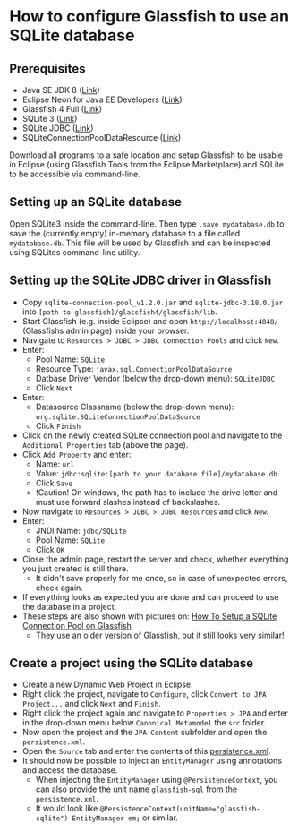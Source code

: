 # How to configure Glassfish to use an SQLite database

## Prerequisites
* Java SE JDK 8 ([Link](http://www.oracle.com/technetwork/java/javase/downloads/jdk8-downloads-2133151.html))
* Eclipse Neon for Java EE Developers ([Link](https://www.eclipse.org/downloads/eclipse-packages/))
* Glassfish 4 Full ([Link](https://javaee.github.io/glassfish/download))
* SQLite 3 ([Link](https://www.sqlite.org/download.html))
* SQLite JDBC ([Link](https://bitbucket.org/xerial/sqlite-jdbc/downloads/))
* SQLiteConnectionPoolDataResource ([Link](https://sourceforge.net/projects/sqlite-connpool/files/))

Download all programs to a safe location and setup Glassfish to be usable in Eclipse (using Glassfish Tools from the Eclipse Marketplace) and SQLite to be accessible via command-line.

## Setting up an SQLite database
Open SQLite3 inside the command-line. Then type `.save mydatabase.db` to save the (currently empty) in-memory database to a file called `mydatabase.db`. This file will be used by Glassfish and can be inspected using SQLites command-line utility.

## Setting up the SQLite JDBC driver in Glassfish
* Copy `sqlite-connection-pool_v1.2.0.jar` and `sqlite-jdbc-3.18.0.jar` into `[path to glassfish]/glassfish4/glassfish/lib`.
* Start Glassfish (e.g. inside Eclipse) and open `http://localhost:4848/` (Glassfishs admin page) inside your browser.
* Navigate to `Resources > JDBC > JDBC Connection Pools` and click `New`.
* Enter:
    * Pool Name: `SQLite`
    * Resource Type: `javax.sql.ConnectionPoolDataSource`
    * Datbase Driver Vendor (below the drop-down menu): `SQLiteJDBC`
    * Click `Next`
* Enter:
    * Datasource Classname (below the drop-down menu): `org.sqlite.SQLiteConnectionPoolDataSource`
    * Click `Finish`
* Click on the newly created SQLite connection pool and navigate to the `Additional Properties` tab (above the page).
* Click `Add Property` and enter:
    * Name: `url`
    * Value: `jdbc:sqlite:[path to your database file]/mydatabase.db`
    * Click `Save`
    * !Caution! On windows, the path has to include the drive letter and must use forward slashes instead of backslashes.
* Now navigate to `Resources > JDBC > JDBC Resources` and click `New`.
* Enter:
    * JNDI Name: `jdbc/SQLite`
    * Pool Name: `SQLite`
    * Click `OK`
* Close the admin page, restart the server and check, whether everything you just created is still there.
   * It didn't save properly for me once, so in case of unexpected errors, check again.
* If everything looks as expected you are done and can proceed to use the database in a project.
* These steps are also shown with pictures on: [How To Setup a SQLite Connection Pool on Glassfish](https://sourceforge.net/p/sqlite-connpool/wiki/How%20To%20Setup%20a%20SQLite%20Connection%20Pool%20on%20Glassfish/)
   * They use an older version of Glassfish, but it still looks very similar!

## Create a project using the SQLite database
* Create a new Dynamic Web Project in Eclipse.
* Right click the project, navigate to `Configure`, click `Convert to JPA Project...` and click `Next` and `Finish`.
* Right click the project again and navigate to `Properties > JPA` and enter in the drop-down menu below `Canonical Metamodel` the `src` folder.
* Now open the project and the `JPA Content` subfolder and open the `persistence.xml`.
* Open the `Source` tab and enter the contents of this [persistence.xml](persistence.xml).
* It should now be possible to inject an `EntityManager` using annotations and access the database.
   * When injecting the `EntityManager` using `@PersistenceContext`, you can also provide the unit name `glassfish-sql` from the `persistence.xml`.
   * It would look like `@PersistenceContext(unitName="glassfish-sqlite") EntityManager em;` or similar.
